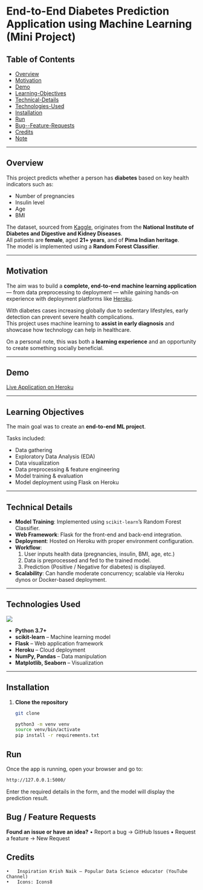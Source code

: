 # End-to-End Diabetes Prediction Application using Machine Learning (Mini Project)  

## Table of Contents
- [Overview](#overview)  
- [Motivation](#motivation)  
- [Demo](#demo)  
- [Learning-Objectives](#learning-objectives)  
- [Technical-Details](#technical-details)  
- [Technologies-Used](#technologies-used)  
- [Installation](#installation)  
- [Run](#run)  
- [Bug--Feature-Requests](#bug--feature-requests)  
- [Credits](#credits)  
- [Note](#note)  

---

## Overview  
This project predicts whether a person has **diabetes** based on key health indicators such as:  
- Number of pregnancies  
- Insulin level  
- Age  
- BMI  

The dataset, sourced from [Kaggle](https://www.kaggle.com/), originates from the **National Institute of Diabetes and Digestive and Kidney Diseases**.  
All patients are **female**, aged **21+ years**, and of **Pima Indian heritage**.  
The model is implemented using a **Random Forest Classifier**.  

---

## Motivation  
The aim was to build a **complete, end-to-end machine learning application** — from data preprocessing to deployment — while gaining hands-on experience with deployment platforms like [Heroku](https://www.heroku.com/).  

With diabetes cases increasing globally due to sedentary lifestyles, early detection can prevent severe health complications.  
This project uses machine learning to **assist in early diagnosis** and showcase how technology can help in healthcare.  

On a personal note, this was both a **learning experience** and an opportunity to create something socially beneficial.  

---

## Demo  
[Live Application on Heroku](https://mldiabete.herokuapp.com/)  

---

## Learning Objectives  
The main goal was to create an **end-to-end ML project**.  

Tasks included:  
- Data gathering  
- Exploratory Data Analysis (EDA)  
- Data visualization  
- Data preprocessing & feature engineering  
- Model training & evaluation  
- Model deployment using Flask on Heroku  

---

## Technical Details  
- **Model Training**: Implemented using `scikit-learn`’s Random Forest Classifier.  
- **Web Framework**: Flask for the front-end and back-end integration.  
- **Deployment**: Hosted on Heroku with proper environment configuration.  
- **Workflow**:  
  1. User inputs health data (pregnancies, insulin, BMI, age, etc.)  
  2. Data is preprocessed and fed to the trained model.  
  3. Prediction (Positive / Negative for diabetes) is displayed.  
- **Scalability**: Can handle moderate concurrency; scalable via Heroku dynos or Docker-based deployment.  

---

## Technologies Used  
![](https://forthebadge.com/images/badges/made-with-python.svg)  

- **Python 3.7+**  
- **scikit-learn** – Machine learning model  
- **Flask** – Web application framework  
- **Heroku** – Cloud deployment  
- **NumPy, Pandas** – Data manipulation  
- **Matplotlib, Seaborn** – Visualization  

---

## Installation  
1. **Clone the repository**  
   ```bash
   git clone 

   python3 -m venv venv
   source venv/bin/activate
   pip install -r requirements.txt

   ```
## Run

Once the app is running, open your browser and go to:
```bash
http://127.0.0.1:5000/
```
Enter the required details in the form, and the model will display the prediction result.

## Bug / Feature Requests

**Found an issue or have an idea?**
	•	Report a bug → GitHub Issues
	•	Request a feature → New Request

## Credits
	•	Inspiration Krish Naik – Popular Data Science educator (YouTube Channel)
	•	Icons: Icons8